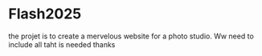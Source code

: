 # Flash2025
the projet is to create a mervelous website for a photo studio. Ww need to include all taht is needed thanks
